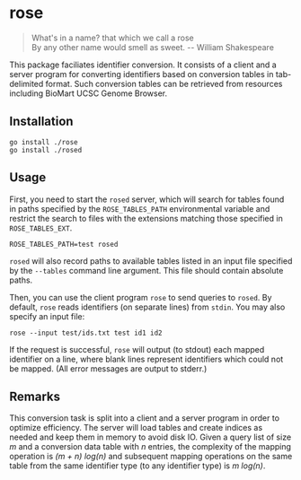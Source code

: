 # rose

> What's in a name? that which we call a rose  
> By any other name would smell as sweet.
> -- William Shakespeare

This package faciliates identifier conversion. It consists of a client and a
server program for converting identifiers based on conversion tables in
tab-delimited format. Such conversion tables can be retrieved from
resources including BioMart UCSC Genome Browser.

## Installation

    go install ./rose
    go install ./rosed

## Usage

First, you need to start the `rosed` server, which will search for tables found
in paths specified by the `ROSE_TABLES_PATH` environmental variable and restrict
the search to files with the extensions matching those specified in
`ROSE_TABLES_EXT`.

    ROSE_TABLES_PATH=test rosed

`rosed` will also record paths to available tables listed in an input file
specified by the `--tables` command line argument. This file should contain
absolute paths.

Then, you can use the client program `rose` to send queries to `rosed`. By
default, `rose` reads identifiers (on separate lines) from `stdin`. You may
also specify an input file:

    rose --input test/ids.txt test id1 id2

If the request is successful, `rose` will output (to stdout) each mapped
identifier on a line, where blank lines represent identifiers which could not be
mapped. (All error messages are output to stderr.)

## Remarks

This conversion task is split into a client and a server program in order to
optimize efficiency. The server will load tables and create indices as needed and
keep them in memory to avoid disk IO. Given a query list of size *m* and a
conversion data table with *n* entries, the complexity of the mapping operation
is *(m + n) log(n)* and subsequent mapping operations on the same table from the
same identifier type (to any identifier type) is *m log(n)*.

